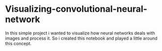 # Visualizing-convolutional-neural-network
In this simple project i wanted to visualize how neural networks deals with images and process it. So i created this notebook and played a little around this concept.
